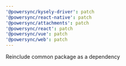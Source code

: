 ```yaml
---
'@powersync/kysely-driver': patch
'@powersync/react-native': patch
'@powersync/attachments': patch
'@powersync/react': patch
'@powersync/vue': patch
'@powersync/web': patch
---
```


Reinclude common package as a dependency

